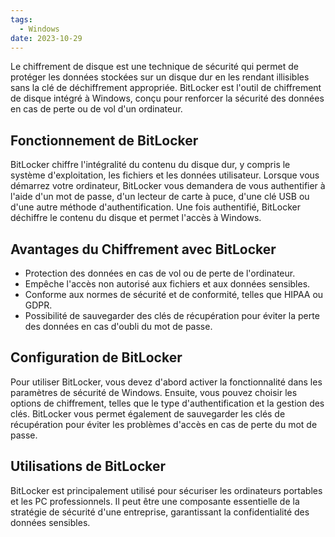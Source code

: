 ```yaml
---
tags:
  - Windows
date: 2023-10-29
---
```


Le chiffrement de disque est une technique de sécurité qui permet de protéger les données stockées sur un disque dur en les rendant illisibles sans la clé de déchiffrement appropriée. BitLocker est l'outil de chiffrement de disque intégré à Windows, conçu pour renforcer la sécurité des données en cas de perte ou de vol d'un ordinateur.

## Fonctionnement de BitLocker

BitLocker chiffre l'intégralité du contenu du disque dur, y compris le système d'exploitation, les fichiers et les données utilisateur. Lorsque vous démarrez votre ordinateur, BitLocker vous demandera de vous authentifier à l'aide d'un mot de passe, d'un lecteur de carte à puce, d'une clé USB ou d'une autre méthode d'authentification. Une fois authentifié, BitLocker déchiffre le contenu du disque et permet l'accès à Windows.

## Avantages du Chiffrement avec BitLocker

- Protection des données en cas de vol ou de perte de l'ordinateur.
- Empêche l'accès non autorisé aux fichiers et aux données sensibles.
- Conforme aux normes de sécurité et de conformité, telles que HIPAA ou GDPR.
- Possibilité de sauvegarder des clés de récupération pour éviter la perte des données en cas d'oubli du mot de passe.

## Configuration de BitLocker

Pour utiliser BitLocker, vous devez d'abord activer la fonctionnalité dans les paramètres de sécurité de Windows. Ensuite, vous pouvez choisir les options de chiffrement, telles que le type d'authentification et la gestion des clés. BitLocker vous permet également de sauvegarder les clés de récupération pour éviter les problèmes d'accès en cas de perte du mot de passe.

## Utilisations de BitLocker

BitLocker est principalement utilisé pour sécuriser les ordinateurs portables et les PC professionnels. Il peut être une composante essentielle de la stratégie de sécurité d'une entreprise, garantissant la confidentialité des données sensibles.

